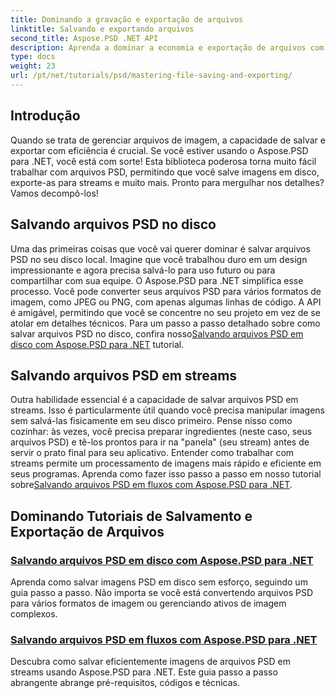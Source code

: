 ```yaml
---
title: Dominando a gravação e exportação de arquivos
linktitle: Salvando e exportando arquivos
second_title: Aspose.PSD .NET API
description: Aprenda a dominar a economia e exportação de arquivos com os tutoriais do Aspose.PSD para .NET. Converta arquivos PSD facilmente e gerencie ativos de imagem complexos de forma eficiente.
type: docs
weight: 23
url: /pt/net/tutorials/psd/mastering-file-saving-and-exporting/
---
```

## Introdução

Quando se trata de gerenciar arquivos de imagem, a capacidade de salvar e exportar com eficiência é crucial. Se você estiver usando o Aspose.PSD para .NET, você está com sorte! Esta biblioteca poderosa torna muito fácil trabalhar com arquivos PSD, permitindo que você salve imagens em disco, exporte-as para streams e muito mais. Pronto para mergulhar nos detalhes? Vamos decompô-los!

## Salvando arquivos PSD no disco

 Uma das primeiras coisas que você vai querer dominar é salvar arquivos PSD no seu disco local. Imagine que você trabalhou duro em um design impressionante e agora precisa salvá-lo para uso futuro ou para compartilhar com sua equipe. O Aspose.PSD para .NET simplifica esse processo. Você pode converter seus arquivos PSD para vários formatos de imagem, como JPEG ou PNG, com apenas algumas linhas de código. A API é amigável, permitindo que você se concentre no seu projeto em vez de se atolar em detalhes técnicos. Para um passo a passo detalhado sobre como salvar arquivos PSD no disco, confira nosso[Salvando arquivos PSD em disco com Aspose.PSD para .NET](./saving-psd-files-to-disk/) tutorial.

## Salvando arquivos PSD em streams

 Outra habilidade essencial é a capacidade de salvar arquivos PSD em streams. Isso é particularmente útil quando você precisa manipular imagens sem salvá-las fisicamente em seu disco primeiro. Pense nisso como cozinhar: às vezes, você precisa preparar ingredientes (neste caso, seus arquivos PSD) e tê-los prontos para ir na "panela" (seu stream) antes de servir o prato final para seu aplicativo. Entender como trabalhar com streams permite um processamento de imagens mais rápido e eficiente em seus programas. Aprenda como fazer isso passo a passo em nosso tutorial sobre[Salvando arquivos PSD em fluxos com Aspose.PSD para .NET](./saving-psd-files-to-streams/).

## Dominando Tutoriais de Salvamento e Exportação de Arquivos
### [Salvando arquivos PSD em disco com Aspose.PSD para .NET](./saving-psd-files-to-disk/)
Aprenda como salvar imagens PSD em disco sem esforço, seguindo um guia passo a passo. Não importa se você está convertendo arquivos PSD para vários formatos de imagem ou gerenciando ativos de imagem complexos.
### [Salvando arquivos PSD em fluxos com Aspose.PSD para .NET](./saving-psd-files-to-streams/)
Descubra como salvar eficientemente imagens de arquivos PSD em streams usando Aspose.PSD para .NET. Este guia passo a passo abrangente abrange pré-requisitos, códigos e técnicas.